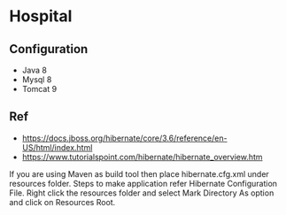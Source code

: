 # Hospital

## Configuration 
- Java 8 
- Mysql 8 
- Tomcat 9 


## Ref 

- https://docs.jboss.org/hibernate/core/3.6/reference/en-US/html/index.html
- https://www.tutorialspoint.com/hibernate/hibernate_overview.htm


If you are using Maven as build tool then place hibernate.cfg.xml under resources folder.
Steps to make application refer Hibernate Configuration File.
Right click the resources folder and select Mark Directory As option and click on Resources Root.
